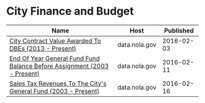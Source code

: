 # City Finance and Budget

Name | Host | Published
---- | ---- | ---------
[City Contract Value Awarded To DBEs (2013 - Present)](../datasets/8xef-4m72.md) | data.nola.gov | 2016-02-03
[End Of Year General Fund Fund Balance Before Assignment (2003 - Present)](../datasets/rae4-y94h.md) | data.nola.gov | 2016-02-11
[Sales Tax Revenues To The City's General Fund (2003 - Present)](../datasets/qx7d-6vrr.md) | data.nola.gov | 2016-02-16

